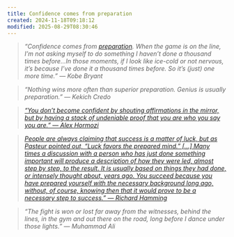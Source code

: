 ```yaml
---
title: Confidence comes from preparation
created: 2024-11-18T09:18:12
modified: 2025-08-29T08:30:46
---
```


> _“Confidence comes from [preparation](Planning%20and%20preparation%20help%20maximize%20your%20productivity.md). When the game is on the line, I’m not asking myself to do something I haven’t done a thousand times before…In those moments, if I look like ice-cold or not nervous, it’s because I’ve done it a thousand times before. So it’s (just) one more time.” — Kobe Bryant_

> _“Nothing wins more often than superior preparation. Genius is usually preparation.” — Kekich Credo_

> _[“You don’t become confident by shouting affirmations in the mirror, but by having a stack of undeniable proof that you are who you say you are.” — Alex Hormozi](https://x.com/AlexHormozi/status/1586441477952921600)_

> _[People are always claiming that success is a matter of luck, but as Pasteur pointed out, “Luck favors the prepared mind.” […] Many times a discussion with a person who has just done something important will produce a description of how they were led, almost step by step, to the result. It is usually based on things they had done, or intensely thought about, years ago. You succeed because you have prepared yourself with the necessary background long ago, without, of course, knowing then that it would prove to be a necessary step to success.” — Richard Hamming](https://www.mccurley.org/advice/hamming_advice.html)_

> _“The fight is won or lost far away from the witnesses, behind the lines, in the gym and out there on the road, long before I dance under those lights.” — Muhammad Ali_
